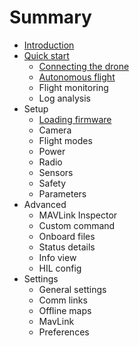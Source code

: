 # Summary

* [Introduction](README.md)
* [Quick start](quick_start.md)
   * [Connecting the drone](connectingthe_drone_md.md)
   * [Autonomous flight](autonomous_flight.md)
   * Flight monitoring
   * Log analysis
* Setup
   * [Loading firmware](setup_loading_firmware.md)
   * Camera
   * Flight modes
   * Power
   * Radio
   * Sensors
   * Safety
   * Parameters
* Advanced
   * MAVLink Inspector
   * Custom command
   * Onboard files
   * Status details
   * Info view
   * HIL config
* Settings
   * General settings
   * Comm links
   * Offline maps
   * MavLink
   * Preferences

